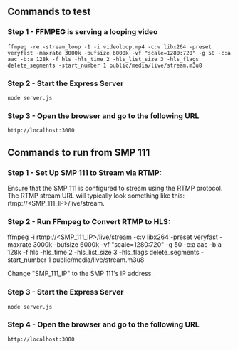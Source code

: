 ## Commands to test

### Step 1 - FFMPEG is serving a looping video
```
ffmpeg -re -stream_loop -1 -i videoloop.mp4 -c:v libx264 -preset veryfast -maxrate 3000k -bufsize 6000k -vf "scale=1280:720" -g 50 -c:a aac -b:a 128k -f hls -hls_time 2 -hls_list_size 3 -hls_flags delete_segments -start_number 1 public/media/live/stream.m3u8
```

### Step 2 - Start the Express Server
```
node server.js
```

### Step 3 - Open the browser and go to the following URL
```
http://localhost:3000
```

## Commands to run from SMP 111

### Step 1 - Set Up SMP 111 to Stream via RTMP:
Ensure that the SMP 111 is configured to stream using the RTMP protocol. The RTMP stream URL will typically look something like this: rtmp://<SMP_111_IP>/live/stream.

### Step 2 - Run FFmpeg to Convert RTMP to HLS:
ffmpeg -i rtmp://<SMP_111_IP>/live/stream -c:v libx264 -preset veryfast -maxrate 3000k -bufsize 6000k -vf "scale=1280:720" -g 50 -c:a aac -b:a 128k -f hls -hls_time 2 -hls_list_size 3 -hls_flags delete_segments -start_number 1 public/media/live/stream.m3u8

Change "SMP_111_IP" to the SMP 111's IP address.

### Step 3 - Start the Express Server
```
node server.js
```

### Step 4 - Open the browser and go to the following URL
```
http://localhost:3000
```